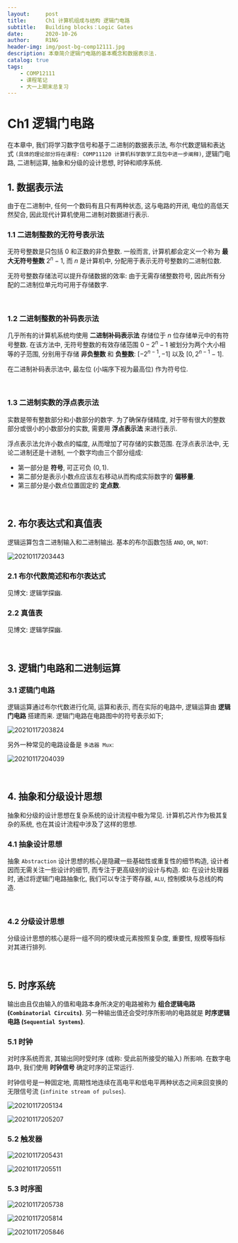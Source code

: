 ```yaml
---
layout:     post
title:      Ch1 计算机组成与结构 逻辑门电路
subtitle:   Building blocks：Logic Gates
date:       2020-10-26
author:     R1NG
header-img: img/post-bg-comp12111.jpg
description: 本章简介逻辑门电路的基本概念和数据表示法. 
catalog: true
tags:
    - COMP12111
    - 课程笔记
    - 大一上期末总复习
---
```




# Ch1 逻辑门电路

在本章中, 我们将学习数字信号和基于二进制的数据表示法, 布尔代数逻辑和表达式 `(具体的理论部分将在课程: COMP11120 计算机科学数学工具包中进一步阐释)`, 逻辑门电路, 二进制运算, 抽象和分级的设计思想, 时钟和顺序系统.


##  1. 数据表示法
由于在二进制中, 任何一个数码有且只有两种状态, 这与电路的开闭, 电位的高低天然契合, 因此现代计算机使用二进制对数据进行表示. 

### 1.1 二进制整数的无符号表示法
无符号整数是只包括 $0$ 和正数的非负整数. 一般而言, 计算机都会定义一个称为 **最大无符号整数** $2^n-1$, 而 $n$ 是计算机中, 分配用于表示无符号整数的二进制位数. 

无符号整数存储法可以提升存储数据的效率: 由于无需存储整数符号, 因此所有分配的二进制位单元均可用于存储数字. 

<br>

### 1.2 二进制整数的补码表示法

几乎所有的计算机系统均使用 **二进制补码表示法** 存储位于 $n$ 位存储单元中的有符号整数. 在该方法中, 无符号整数的有效存储范围 $0 - 2^{n}-1$ 被划分为两个大小相等的子范围, 分别用于存储 **非负整数** 和 **负整数**: $[-2^{n-1}, -1]$ 以及 $[0, 2^{n-1}-1]$. 

在二进制补码表示法中, 最左位 (小端序下视为最高位) 作为符号位. 

<br>

### 1.3 二进制实数的浮点表示法

实数是带有整数部分和小数部分的数字. 为了确保存储精度, 对于带有很大的整数部分或很小的小数部分的实数, 需要用 **浮点表示法** 来进行表示. 

浮点表示法允许小数点的幅度, 从而增加了可存储的实数范围. 在浮点表示法中, 无论二进制还是十进制, 一个数字均由三个部分组成:
- 第一部分是 **符号**, 可正可负 ($0, 1$).
- 第二部分是表示小数点应该左右移动从而构成实际数字的 **偏移量**. 
- 第三部分是小数点位置固定的 **定点数**. 

<br>


## 2. 布尔表达式和真值表
逻辑运算包含二进制输入和二进制输出. 基本的布尔函数包括 `AND`, `OR`, `NOT`:

![20210117203443](https://cdn.jsdelivr.net/gh/KirisameMarisaa/KirisameMarisaa.github.io/img/blogpost_images/20210117203443.png)

### 2.1 布尔代数简述和布尔表达式

见博文: 逻辑学探幽. 

### 2.2 真值表

见博文: 逻辑学探幽. 

<br>


## 3. 逻辑门电路和二进制运算

### 3.1 逻辑门电路
逻辑运算通过布尔代数进行化简, 运算和表示, 而在实际的电路中, 逻辑运算由 **逻辑门电路** 搭建而来. 逻辑门电路在电路图中的符号表示如下;

![20210117203824](https://cdn.jsdelivr.net/gh/KirisameMarisaa/KirisameMarisaa.github.io/img/blogpost_images/20210117203824.png)

另外一种常见的电路设备是 `多选器 Mux`: 

![20210117204039](https://cdn.jsdelivr.net/gh/KirisameMarisaa/KirisameMarisaa.github.io/img/blogpost_images/20210117204039.png)


<br>

## 4. 抽象和分级设计思想
抽象和分级的设计思想在复杂系统的设计流程中极为常见. 计算机芯片作为极其复杂的系统, 也在其设计流程中涉及了这样的思想. 

### 4.1 抽象设计思想

抽象 `Abstraction` 设计思想的核心是隐藏一些基础性或重复性的细节构造, 设计者因而无需关注一些设计的细节, 而专注于更高级别的设计与构造. 如: 在设计处理器时, 通过将逻辑门电路抽象化, 我们可以专注于寄存器, `ALU`, 控制模块与总线的构造. 

<br>

### 4.2 分级设计思想
分级设计思想的核心是将一组不同的模块或元素按照复杂度, 重要性, 规模等指标对其进行排列. 

<br>

## 5. 时序系统
输出由且仅由输入的值和电路本身所决定的电路被称为 **组合逻辑电路 (`Combinatorial Circuits`)**. 另一种输出值还会受时序所影响的电路就是 **时序逻辑电路 (`Sequential Systems`)**. 

### 5.1 时钟

对时序系统而言, 其输出同时受时序 (或称: 受此前所接受的输入) 所影响. 在数字电路中, 我们使用 **时钟信号** 确定时序的正常运行. 

时钟信号是一种固定地, 周期性地连续在高电平和低电平两种状态之间来回变换的无限信号流 (`infinite stream of pulses`). 

![20210117205134](https://cdn.jsdelivr.net/gh/KirisameMarisaa/KirisameMarisaa.github.io/img/blogpost_images/20210117205134.png)

![20210117205207](https://cdn.jsdelivr.net/gh/KirisameMarisaa/KirisameMarisaa.github.io/img/blogpost_images/20210117205207.png)

### 5.2 触发器

![20210117205431](https://cdn.jsdelivr.net/gh/KirisameMarisaa/KirisameMarisaa.github.io/img/blogpost_images/20210117205431.png)

![20210117205511](https://cdn.jsdelivr.net/gh/KirisameMarisaa/KirisameMarisaa.github.io/img/blogpost_images/20210117205511.png)

### 5.3 时序图

![20210117205738](https://cdn.jsdelivr.net/gh/KirisameMarisaa/KirisameMarisaa.github.io/img/blogpost_images/20210117205738.png)

![20210117205814](https://cdn.jsdelivr.net/gh/KirisameMarisaa/KirisameMarisaa.github.io/img/blogpost_images/20210117205814.png)

![20210117205846](https://cdn.jsdelivr.net/gh/KirisameMarisaa/KirisameMarisaa.github.io/img/blogpost_images/20210117205846.png)
